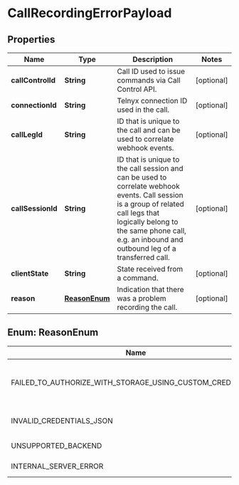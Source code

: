 

# CallRecordingErrorPayload


## Properties

| Name | Type | Description | Notes |
|------------ | ------------- | ------------- | -------------|
|**callControlId** | **String** | Call ID used to issue commands via Call Control API. |  [optional] |
|**connectionId** | **String** | Telnyx connection ID used in the call. |  [optional] |
|**callLegId** | **String** | ID that is unique to the call and can be used to correlate webhook events. |  [optional] |
|**callSessionId** | **String** | ID that is unique to the call session and can be used to correlate webhook events. Call session is a group of related call legs that logically belong to the same phone call, e.g. an inbound and outbound leg of a transferred call. |  [optional] |
|**clientState** | **String** | State received from a command. |  [optional] |
|**reason** | [**ReasonEnum**](#ReasonEnum) | Indication that there was a problem recording the call. |  [optional] |



## Enum: ReasonEnum

| Name | Value |
|---- | -----|
| FAILED_TO_AUTHORIZE_WITH_STORAGE_USING_CUSTOM_CREDENTIALS | &quot;Failed to authorize with storage using custom credentials&quot; |
| INVALID_CREDENTIALS_JSON | &quot;Invalid credentials json&quot; |
| UNSUPPORTED_BACKEND | &quot;Unsupported backend&quot; |
| INTERNAL_SERVER_ERROR | &quot;Internal server error&quot; |



